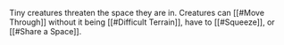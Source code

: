 Tiny creatures threaten the space they are in. Creatures can [[#Move Through]] without it being [[#Difficult Terrain]], have to [[#Squeeze]], or [[#Share a Space]].